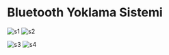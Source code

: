 # Bluetooth Yoklama Sistemi

![s1](https://user-images.githubusercontent.com/58535239/70221485-7f178f00-1759-11ea-8f65-b22416d79850.png)         ![s2](https://user-images.githubusercontent.com/58535239/70221515-8f2f6e80-1759-11ea-9ca2-b38fd2382b40.png)



![s3](https://user-images.githubusercontent.com/58535239/70221535-9a829a00-1759-11ea-822e-660531b47263.png)         ![s4](https://user-images.githubusercontent.com/58535239/70221553-a1111180-1759-11ea-8ee0-bc7ee452cd58.png)


